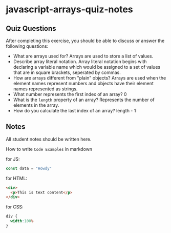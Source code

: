 # javascript-arrays-quiz-notes

## Quiz Questions

After completing this exercise, you should be able to discuss or answer the following questions:

- What are arrays used for?
Arrays are used to store a list of values.
- Describe array literal notation.
Array literal notation begins with declaring a variable name which would be assigned to a set of values that are in square brackets, seperated by commas.
- How are arrays different from "plain" objects?
Arrays are used when the element names represent numbers and objects have their element names represented as strings.
- What number represents the first index of an array?
0
- What is the `length` property of an array?
Represents the number of elements in the array.
- How do you calculate the last index of an array?
length - 1

## Notes

All student notes should be written here.


How to write `Code Examples` in markdown

for JS:
```javascript
const data = "Howdy"
```

for HTML:
```html
<div>
  <p>This is text content</p>
</div>
```

for CSS:
```css
div {
  width:100%
}
```
